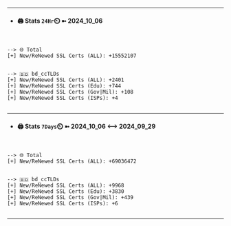 

---
- #### 🖨️ **Stats** `24Hr`⏲️ ➼ 2024_10_06
```console


--> 🌐 Total
[+] New/ReNewed SSL Certs (ALL): +15552107


--> 🇧🇩 bd_ccTLDs
[+] New/ReNewed SSL Certs (ALL): +2401
[+] New/ReNewed SSL Certs (Edu): +744
[+] New/ReNewed SSL Certs (Gov|Mil): +108
[+] New/ReNewed SSL Certs (ISPs): +4


```

---
- #### 🖨️ **Stats** `7Days`⏲️ ➼ 2024_10_06 <--> 2024_09_29
```console


--> 🌐 Total
[+] New/ReNewed SSL Certs (ALL): +69036472


--> 🇧🇩 bd_ccTLDs
[+] New/ReNewed SSL Certs (ALL): +9968
[+] New/ReNewed SSL Certs (Edu): +3830
[+] New/ReNewed SSL Certs (Gov|Mil): +439
[+] New/ReNewed SSL Certs (ISPs): +6


```

---

